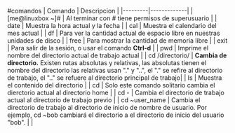 #comandos
| Comando | Descripcion |
|---------|-------------|
| [me@linuxbox ~]# | Al terminar con # tiene permisos de superusuario |
| date | Muestra la hora actual y la fecha |
| cal | Muestra el calendario del mes actual |
| df | Para ver la cantidad actual de espacio libre en nuestras unidades de disco |
| free | Para mostrar la cantidad de memoria libre |
| exit | Para salir de la sesión, o usar el comando **Ctrl-d** |
| pwd | Imprime el nombre del directorio actual de trabajo actual |
| cd /directorio/ | **Cambia de directorio.** Existen rutas absolutas y relativas, las absolutas tienen el nombre del directorio las relativas usan "." y "..", el "." se refire al directorio de trabajo, el ".." se refuere al directorio principal de trabajo|
| ls | Muestra el contenido del directorio |
|  cd | Solo este comando solitario cambia el dierctorio actual al directorio home |
| cd - | Cambia el directorio de trabajo actual al directorio de trabajo previo |
| cd ~user_name | Cambia el directorio de trabajo al directorio de inicio de nombre de usuario. Por ejemplo, cd ~bob cambiará el directorio a el directorio de inicio del usuario "bob". |
| 